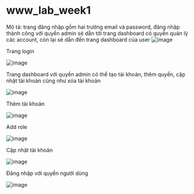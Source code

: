 # www_lab_week1

Mô tả: trang đăng nhập gồm hai trường email và password, đăng nhập thành công với quyền admin sẻ dẫn tới trang dashboard có quyền quản lý các account, còn lại sẻ dẫn đến trang dashboard của user 
![image](https://github.com/NguyenQuocKhoi/www_lab_week1/assets/98084575/93330a65-e856-4f49-83f5-720990c98003)

Trang login

![image](https://github.com/NguyenQuocKhoi/www_lab_week1/assets/98084575/03a25d84-6691-4896-aa0a-4ed5fd89dcbf)

Trang dashboard với quyền admin có thể tạo tài khoản, thêm quyền, cập nhật tài khoản cũng như xóa tài khoản

![image](https://github.com/NguyenQuocKhoi/www_lab_week1/assets/98084575/191f29f8-cada-486c-81bd-5ec2fc992091)

Thêm tài khoản

![image](https://github.com/NguyenQuocKhoi/www_lab_week1/assets/98084575/c353dbaf-ed6a-4d52-bfe0-da6bd6305b0d)

Add role

![image](https://github.com/NguyenQuocKhoi/www_lab_week1/assets/98084575/79309f02-b8d1-435b-8dc4-95d60d7a5aca)

Cập nhật tài khoản

![image](https://github.com/NguyenQuocKhoi/www_lab_week1/assets/98084575/ab696c03-f2ba-40c9-b6f5-1a9ee5d04646)

Đăng nhập với quyền người dùng

![image](https://github.com/NguyenQuocKhoi/www_lab_week1/assets/98084575/1e8d6170-df11-43d8-99c6-681ad8232da7)



